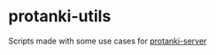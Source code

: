 # protanki-utils
Scripts made with some use cases for [protanki-server]([https://pages.github.com/](https://github.com/Assasans/protanki-server))
